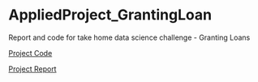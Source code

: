 # AppliedProject_GrantingLoan
Report and code for take home data science challenge - Granting Loans

[Project Code]()

[Project Report]()

